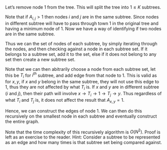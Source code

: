 Let’s remove node 1 from the tree. This will split the tree into $1 \leq K$ subtrees.

Note that if $A_{i,j} > 1$ then nodes $i$ and $j$ are in the same subtree. Since nodes in different subtree will have to pass through town 1 in the original tree and having a minimum node of 1. Now we have a way of identifying if two nodes are in the same subtree.

Thus we can the set of nodes of each subtree, by simply iterating through the nodes, and then checking against a node in each subtree set. If it belongs to a subtree set, add it to the set, else if it does not belong to any set then create a new subtree set.

Note that we can then abitrarily choose a node from each subtree set, let this be $T_i$ for $i^{th}$ subtree, and add edge from that node to 1. This is valid as for $x, y$, if $x$ and $y$ belong in the same subtree, they will not use this edge to 1, thus they are not affected by what $T_i$ is. If $x$ and $y$ are in different subtree ($i$ and $j$), then their path will involve $x \rightarrow T_i \rightarrow 1 \rightarrow T_j \rightarrow y$. Thus regardless of what $T_i$ and $T_j$ is, it does not affect the result that $A_{x,y} = 1$.

Hence, we can construct the edges of node 1. We can then do this recursively on the smallest node in each subtree and eventually construct the entire graph.

Note that the time complexity of this recursively algorithm is $O(N^2)$. Proof is left as an exercise to the reader. Hint: Consider a subtree to be represented as an edge and how many times is that subtree set being compared against.
